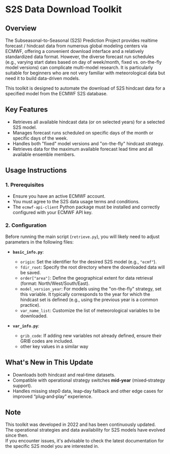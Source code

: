 # S2S Data Download Toolkit

## Overview

The Subseasonal-to-Seasonal (S2S) Prediction Project provides realtime forecast / hindcast data from numerous global modeling centers via ECMWF, offering a convenient download interface and a relatively standardized data format. However, the diverse forecast run schedules (e.g., varying start dates based on day of week/month, fixed vs. on-the-fly model versions) can complicate multi-model research. 
It is particularly suitable for beginners who are not very familiar with meteorological data but need it to build data-driven models.

This toolkit is designed to automate the download of S2S hindcast data for a specified model from the ECMWF S2S database.

## Key Features

*   Retrieves all available hindcast data (or on selected years) for a selected S2S model.
*   Manages forecast runs scheduled on specific days of the month or specific days of the week.
*   Handles both "fixed" model versions and "on-the-fly" hindcast strategy.
*   Retrieves data for the maximum available forecast lead time and all available ensemble members.

## Usage Instructions

### 1. Prerequisites

*   Ensure you have an active ECMWF account.
*   You must agree to the S2S data usage terms and conditions.
*   The `ecmwf-api-client` Python package must be installed and correctly configured with your ECMWF API key.

### 2. Configuration

Before running the main script (`retrieve.py`), you will likely need to adjust parameters in the following files:

*   **`basic_info.py`**:
    *   `origin`: Set the identifier for the desired S2S model (e.g., `"ecmf"`).
    *   `fdir_root`: Specify the root directory where the downloaded data will be saved.
    *   `order["area"]`: Define the geographical extent for data retrieval (format: North/West/South/East).
    *   `model_version_year`: For models using the "on-the-fly" strategy, set this variable. It typically corresponds to the year for which the hindcast set is defined (e.g., using the previous year is a common practice).
    *   `var_name_list`: Customize the list of meteorological variables to be downloaded.

*   **`var_info.py`**:
    *   `grib_code`: If adding new variables not already defined, ensure their GRIB codes are included.
    *   other key values in a similar way

## What's New in This Update
*   Downloads both hindcast and real‐time datasets.
*   Compatible with operational strategy switches **mid‐year** (mixed‐strategy support).
*   Handles missing step0 data, leap‐day fallback and other edge cases for improved “plug‐and‐play” experience.

## Note

This toolkit was developed in 2022 and has been continuously updated.  
The operational strategies and data availability for S2S models have evolved since then.  
If you encounter issues, it's advisable to check the latest documentation for the specific S2S model you are interested in.
